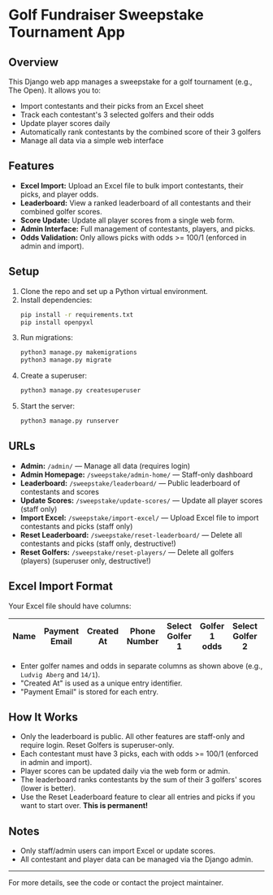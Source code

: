 # Golf Fundraiser Sweepstake Tournament App

## Overview
This Django web app manages a sweepstake for a golf tournament (e.g., The Open). It allows you to:
- Import contestants and their picks from an Excel sheet
- Track each contestant's 3 selected golfers and their odds
- Update player scores daily
- Automatically rank contestants by the combined score of their 3 golfers
- Manage all data via a simple web interface

## Features
- **Excel Import:** Upload an Excel file to bulk import contestants, their picks, and player odds.
- **Leaderboard:** View a ranked leaderboard of all contestants and their combined golfer scores.
- **Score Update:** Update all player scores from a single web form.
- **Admin Interface:** Full management of contestants, players, and picks.
- **Odds Validation:** Only allows picks with odds >= 100/1 (enforced in admin and import).

## Setup
1. Clone the repo and set up a Python virtual environment.
2. Install dependencies:
   ```sh
   pip install -r requirements.txt
   pip install openpyxl
   ```
3. Run migrations:
   ```sh
   python3 manage.py makemigrations
   python3 manage.py migrate
   ```
4. Create a superuser:
   ```sh
   python3 manage.py createsuperuser
   ```
5. Start the server:
   ```sh
   python3 manage.py runserver
   ```

## URLs
- **Admin:** `/admin/` — Manage all data (requires login)
- **Admin Homepage:** `/sweepstake/admin-home/` — Staff-only dashboard
- **Leaderboard:** `/sweepstake/leaderboard/` — Public leaderboard of contestants and scores
- **Update Scores:** `/sweepstake/update-scores/` — Update all player scores (staff only)
- **Import Excel:** `/sweepstake/import-excel/` — Upload Excel file to import contestants and picks (staff only)
- **Reset Leaderboard:** `/sweepstake/reset-leaderboard/` — Delete all contestants and picks (staff only, destructive!)
- **Reset Golfers:** `/sweepstake/reset-players/` — Delete all golfers (players) (superuser only, destructive!)

## Excel Import Format
Your Excel file should have columns:

| Name | Payment Email | Created At | Phone Number | Select Golfer 1 | Golfer 1 odds | Select Golfer 2 | Golfer 2 odds | Select Golfer 3 | Golfer 3 odds |
|------|---------------|------------|--------------|------------------|---------------|------------------|---------------|------------------|---------------|

- Enter golfer names and odds in separate columns as shown above (e.g., `Ludvig Aberg` and `14/1`).
- "Created At" is used as a unique entry identifier.
- "Payment Email" is stored for each entry.

## How It Works
- Only the leaderboard is public. All other features are staff-only and require login. Reset Golfers is superuser-only.
- Each contestant must have 3 picks, each with odds >= 100/1 (enforced in admin and import).
- Player scores can be updated daily via the web form or admin.
- The leaderboard ranks contestants by the sum of their 3 golfers' scores (lower is better).
- Use the Reset Leaderboard feature to clear all entries and picks if you want to start over. **This is permanent!**

## Notes
- Only staff/admin users can import Excel or update scores.
- All contestant and player data can be managed via the Django admin.

---

For more details, see the code or contact the project maintainer. 